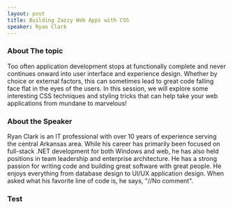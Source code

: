```yaml
---
layout: post
title: Building Zazzy Web Apps with CSS
speaker: Ryan Clark
---
```


### About The topic
Too often application development stops at functionally complete and never continues onward into user interface and experience design. Whether by choice or external factors, this can sometimes lead to great code falling face flat in the eyes of the users. In this session, we will explore some interesting CSS techniques and styling tricks that can help take your web applications from mundane to marvelous!

### About the Speaker
Ryan Clark is an IT professional with over 10 years of experience serving the central Arkansas area. While his career has primarily been focused on full-stack .NET development for both Windows and web, he has also held positions in team leadership and enterprise architecture. He has a strong passion for writing code and building great software with great people. He enjoys everything from database design to UI/UX application design. When asked what his favorite line of code is, he says, "//No comment".

### Test
